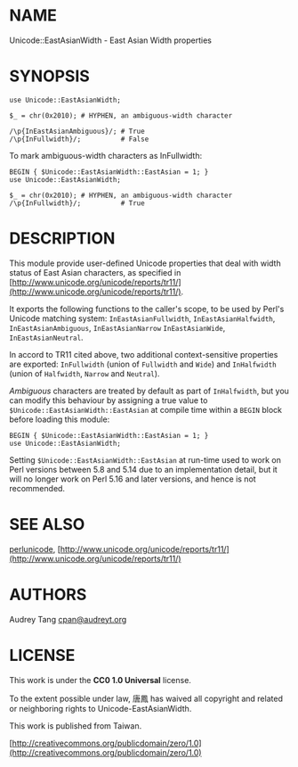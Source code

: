 # NAME

Unicode::EastAsianWidth - East Asian Width properties

# SYNOPSIS

    use Unicode::EastAsianWidth;

    $_ = chr(0x2010); # HYPHEN, an ambiguous-width character

    /\p{InEastAsianAmbiguous}/; # True
    /\p{InFullwidth}/;          # False

To mark ambiguous-width characters as InFullwidth:

    BEGIN { $Unicode::EastAsianWidth::EastAsian = 1; }
    use Unicode::EastAsianWidth;

    $_ = chr(0x2010); # HYPHEN, an ambiguous-width character
    /\p{InFullwidth}/;          # True

# DESCRIPTION

This module provide user-defined Unicode properties that deal with
width status of East Asian characters, as specified in
[http://www.unicode.org/unicode/reports/tr11/](http://www.unicode.org/unicode/reports/tr11/).

It exports the following functions to the caller's scope, to be
used by Perl's Unicode matching system: `InEastAsianFullwidth`,
`InEastAsianHalfwidth`, `InEastAsianAmbiguous`, `InEastAsianNarrow`
`InEastAsianWide`, `InEastAsianNeutral`.

In accord to TR11 cited above, two additional context-sensitive properties
are exported: `InFullwidth` (union of `Fullwidth` and `Wide`) and
`InHalfwidth` (union of `Halfwidth`, `Narrow` and `Neutral`).

_Ambiguous_ characters are treated by default as part of
`InHalfwidth`, but you can modify this behaviour by assigning
a true value to `$Unicode::EastAsianWidth::EastAsian` at compile time
within a `BEGIN` block before loading this module:

    BEGIN { $Unicode::EastAsianWidth::EastAsian = 1; }
    use Unicode::EastAsianWidth;

Setting `$Unicode::EastAsianWidth::EastAsian` at run-time used to
work on Perl versions between 5.8 and 5.14 due to an implementation
detail, but it will no longer work on Perl 5.16 and later versions,
and hence is not recommended.

# SEE ALSO

[perlunicode](https://metacpan.org/pod/perlunicode),
[http://www.unicode.org/unicode/reports/tr11/](http://www.unicode.org/unicode/reports/tr11/)

# AUTHORS

Audrey Tang <cpan@audreyt.org>

# LICENSE

This work is under the **CC0 1.0 Universal** license.

To the extent possible under law, 唐鳳 has waived all copyright and related
or neighboring rights to Unicode-EastAsianWidth.

This work is published from Taiwan.

[http://creativecommons.org/publicdomain/zero/1.0](http://creativecommons.org/publicdomain/zero/1.0)
